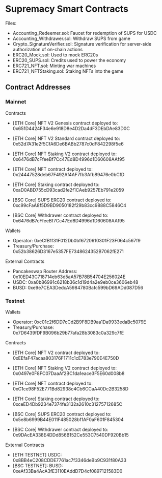 # Supremacy Smart Contracts

Files:

- Accounting_Redeemer.sol: Faucet for redemption of SUPS for USDC
- Accounting_Withdrawer.sol: Withdraw SUPS from game
- Crypto_SignatureVerifier.sol: Signature verification for server-side authorization of on-chain actions
- ERC20_Mock.sol: Used to mock ERC20s
- ERC20_SUPS.sol: Credits used to power the economy
- ERC721_NFT.sol: Minting war machines
- ERC721_NFTStaking.sol: Staking NFTs into the game

## Contract Addresses

### Mainnet

Contracts

- [ETH Core] NFT V2 Genesis contract deployed to: 0x651D4424F34e6e918D8e4D2Da4dF3DEbDAe83D0C
- [ETH Core] NFT V2 Standard contract deployed to: 0x52d7A31e2f5CfA6De6BABb2787c0dF842298f5e6
- [ETH Core] NFT Staking V2 contract deployed to: 0x6476dB7cFfeeBf7Cc47Ed8D4996d1D60608AAf95

- [ETH Core] NFT contract deployed to: 0x24447528deb67F492Af4AF7fb3Afb89476e0bCfD
- [ETH Core] Staking contract deployed to: 0xaD0ABD755cD93cad2fe2f1CAeb9257Eb791e2059
- [BSC Core] SUPS ERC20 contract deployed to: 0xc99cFaA8f5D9BD9050182f29b83cc9888C5846C4
- [BSC Core] Withdrawer contract deployed to: 0x6476dB7cFfeeBf7Cc47Ed8D4996d1D60608AAf95

Wallets

- Operator: 0xeCfB1f31F012Db0bf6720610301F23F064c567f9
- Treasury/Purchase: 0x52b38626D3167e5357FE7348624352B7062fE271

External Contracts

- Pancakeswap Router Address: 0x10ED43C718714eb63d5aA57B78B54704E256024E
- USDC: 0xa0b86991c6218b36c1d19d4a2e9eb0ce3606eb48
- BUSD: 0xe9e7CEA3DedcA5984780Bafc599bD69ADd087D56

### Testnet

Wallets

- Operator: 0xc01c2f6DD7cCd2B9F8DB9aa1Da9933edaBc5079E
- Treasury/Purchase: 0x7D6439fDF9B096b29b77afa28b3083c0a329c7fE

Contracts

- [ETH Core] NFT V2 contract deployed to: 0xEEfaF47acaa803176F1711c1cE783e790E4E750D
- [ETH Core] NFT Staking V2 contract deployed to: 0x0497e0F8FC07DaaAf2BC1da1eace3F5E60d008b8
- [ETH Core] NFT contract deployed to: 0xC1ce98F52E771Bd82938c4Cb6CCaA40Dc2B3258D
- [ETH Core] Staking contract deployed to: 0xceED4Db9234e7374fe3132a2610c31275712685C

- [BSC Core] SUPS ERC20 contract deployed to: 0x5e8b6999B44E011F485028bf1AF0aF601F845304
- [BSC Core] Withdrawer contract deployed to: 0x9DAcEA338E4DDd856B152Ce553C7540DF920Bb15

External Contracts

- [ETH TESTNET] USDC: 0x8BB4eC208CDDE7761ac7f3346deBb9C931f80A33
- [BSC TESTNET]: BUSD: 0xeAf33Ba4AcA3fE3110EAddD7D4cf0897121583D0
